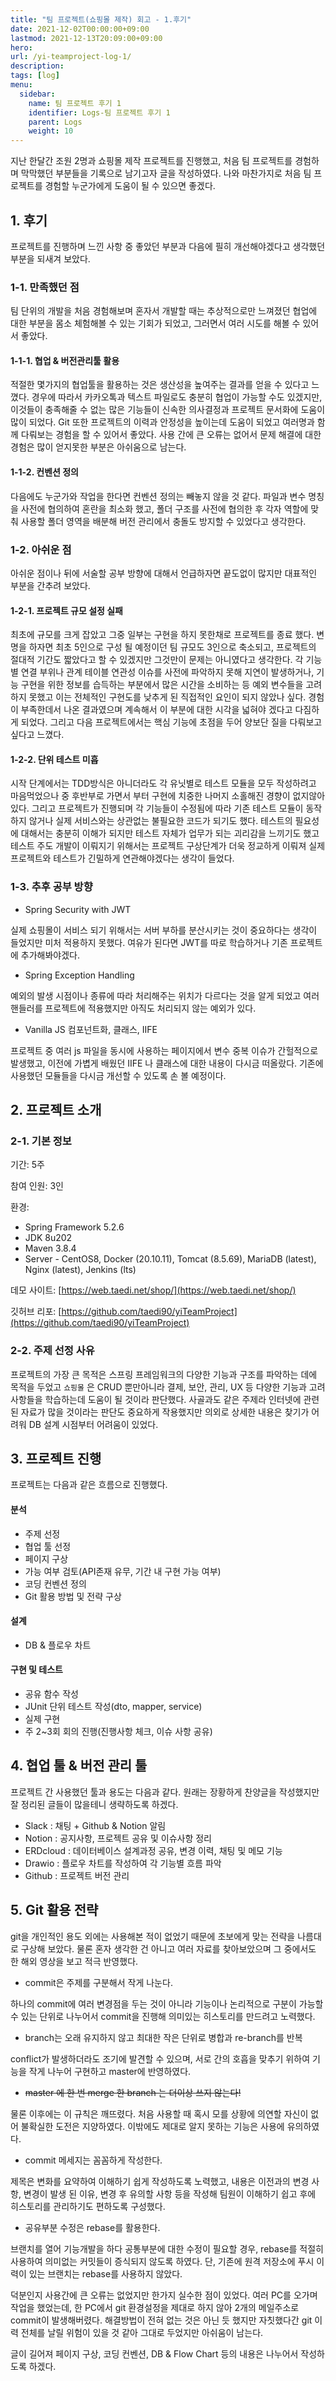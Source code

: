 ```yaml
---
title: "팀 프로젝트(쇼핑몰 제작) 회고 - 1.후기"
date: 2021-12-02T00:00:00+09:00
lastmod: 2021-12-13T20:09:00+09:00
hero: 
url: /yi-teamproject-log-1/
description: 
tags: [log]
menu:
  sidebar:
    name: 팀 프로젝트 후기 1
    identifier: Logs-팀 프로젝트 후기 1
    parent: Logs
    weight: 10
---
```



지난 한달간 조원 2명과 쇼핑몰 제작 프로젝트를 진행했고, 처음 팀 프로젝트를 경험하며 막막했던 부분들을 기록으로 남기고자 글을 작성하였다. 나와 마찬가지로 처음 팀 프로젝트를 경험할 누군가에게 도움이 될 수 있으면 좋겠다.

## 1. 후기

프로젝트를 진행하며 느낀 사항 중 좋았던 부분과 다음에 필히 개선해야겠다고 생각했던 부분을 되새겨 보았다.

### 1-1. 만족했던 점

팀 단위의 개발을 처음 경험해보며 혼자서 개발할 때는 추상적으로만 느껴졌던 협업에 대한 부분을 몸소 체험해볼 수 있는 기회가 되었고, 그러면서 여러 시도를 해볼 수 있어서 좋았다.

#### 1-1-1. 협업 & 버전관리툴 활용

적절한 몇가지의 협업툴을 활용하는 것은 생산성을 높여주는 결과를 얻을 수 있다고 느꼈다.  경우에 따라서 카카오톡과 텍스트 파일로도 충분히 협업이 가능할 수도 있겠지만, 이것들이 충족해줄 수 없는 많은 기능들이 신속한 의사결정과 프로젝트 문서화에 도움이 많이 되었다. Git 또한 프로젝트의 이력과 안정성을 높이는데 도움이 되었고 여러명과 함께 다뤄보는 경험을 할 수 있어서 좋았다. 사용 간에 큰 오류는 없어서 문제 해결에 대한 경험은 많이 얻지못한 부분은 아쉬움으로 남는다.

#### 1-1-2. 컨벤션 정의

다음에도 누군가와 작업을 한다면 컨벤션 정의는 빼놓지 않을 것 같다. 파일과 변수 명칭을 사전에 협의하여 혼란을 최소화 했고, 폴더 구조를 사전에 협의한 후 각자 역할에 맞춰 사용할 폴더 영역을 배분해 버전 관리에서 충돌도 방지할 수 있었다고 생각한다.

### 1-2. 아쉬운 점

아쉬운 점이나 뒤에 서술할 공부 방향에 대해서 언급하자면 끝도없이 많지만 대표적인 부분을 간추려 보았다.

#### 1-2-1. 프로젝트 규모 설정 실패

최초에 규모를 크게 잡았고 그중 일부는 구현을 하지 못한채로 프로젝트를 종료 했다. 변명을 하자면 최초 5인으로 구성 될 예정이던 팀 규모도 3인으로 축소되고, 프로젝트의 절대적 기간도 짧았다고 할 수 있겠지만 그것만이 문제는 아니였다고 생각한다. 각 기능별 연결 부위나 관계 테이블 연관성 이슈를 사전에 파악하지 못해 지연이 발생하거나, 기능 구현을 위한 정보를 습득하는 부분에서 많은 시간을 소비하는 등 예외 변수들을 고려하지 못했고 이는 전체적인 구현도를 낮추게 된 직접적인 요인이 되지 않았나 싶다. 경험이 부족한데서 나온 결과였으며 계속해서 이 부분에 대한 시각을 넓혀야 겠다고 다짐하게 되었다. 그리고 다음 프로젝트에서는  핵심 기능에 초점을 두어 양보단 질을 다뤄보고 싶다고 느꼈다.

#### 1-2-2. 단위 테스트 미흡

시작 단계에서는 TDD방식은 아니더라도 각 유닛별로 테스트 모듈을 모두 작성하려고 마음먹었으나 중 후반부로 가면서 부터 구현에 치중한 나머지 소홀해진 경향이 없지않아 있다. 그리고 프로젝트가 진행되며 각 기능들이 수정됨에 따라 기존 테스트 모듈이 동작하지 않거나 실제 서비스와는 상관없는 불필요한 코드가 되기도 했다. 테스트의 필요성에 대해서는 충분히 이해가 되지만 테스트 자체가 업무가 되는 괴리감을 느끼기도 했고 테스트 주도 개발이 이뤄지기 위해서는 프로젝트 구상단계가 더욱 정교하게 이뤄져 실제 프로젝트와 테스트가 긴밀하게 연관해야겠다는 생각이 들었다.

### 1-3. 추후 공부 방향

- Spring Security with JWT

실제 쇼핑몰이 서비스 되기 위해서는 서버 부하를 분산시키는 것이 중요하다는 생각이 들었지만 미처 적용하지 못했다. 여유가 된다면 JWT를 따로 학습하거나 기존 프로젝트에 추가해봐야겠다.

- Spring Exception Handling

예외의 발생 시점이나 종류에 따라 처리해주는 위치가 다르다는 것을 알게 되었고 여러 핸들러를 프로젝트에 적용했지만 아직도 처리되지 않는 예외가 있다.

- Vanilla JS 컴포넌트화, 클래스, IIFE

프로젝트 중 여러 js 파일을 동시에 사용하는 페이지에서 변수 중복 이슈가 간헐적으로 발생했고, 이전에 가볍게 배웠던 IIFE 나 클래스에 대한 내용이 다시금 떠올랐다. 기존에 사용했던 모듈들을 다시금 개선할 수 있도록 손 볼 예정이다.

## 2. 프로젝트 소개

### 2-1. 기본 정보

기간: 5주

참여 인원: 3인

환경:

- Spring Framework 5.2.6
- JDK 8u202
- Maven 3.8.4
- Server - CentOS8, Docker (20.10.11), Tomcat (8.5.69), MariaDB (latest), Nginx (latest), Jenkins (lts)

데모 사이트: [https://web.taedi.net/shop/](https://web.taedi.net/shop/)

깃허브 리포: [https://github.com/taedi90/yiTeamProject](https://github.com/taedi90/yiTeamProject)

### 2-2. 주제 선정 사유

프로젝트의 가장 큰 목적은 스프링 프레임워크의 다양한 기능과 구조를 파악하는 데에 목적을 두었고 `쇼핑몰` 은 CRUD 뿐만아니라 결제, 보안, 관리, UX 등 다양한 기능과 고려사항들을 학습하는데 도움이 될 것이라 판단했다. 사골과도 같은 주제라 인터넷에 관련된 자료가 많을 것이라는 판단도 중요하게 작용했지만 의외로 상세한 내용은 찾기가 어려워 DB 설계 시점부터 어려움이 있었다.

## 3. 프로젝트 진행

프로젝트는 다음과 같은 흐름으로 진행했다.

#### 분석

- 주제 선정
- 협업 툴 선정
- 페이지 구상
- 가능 여부 검토(API존재 유무, 기간 내 구현 가능 여부)
- 코딩 컨벤션 정의
- Git 활용 방법 및 전략 구상

#### 설계

- DB & 플로우 차트

#### 구현 및 테스트

- 공유 함수 작성
- JUnit 단위 테스트 작성(dto, mapper, service)
- 실제 구현
- 주 2~3회 회의 진행(진행사항 체크, 이슈 사항 공유)

## 4. 협업 툴 & 버전 관리 툴

프로젝트 간 사용했던 툴과 용도는 다음과 같다. 원래는 장황하게 찬양글을 작성했지만 잘 정리된 글들이 많을테니 생략하도록 하겠다. 

- Slack : 채팅 + Github & Notion 알림
- Notion : 공지사항, 프로젝트 공유 및 이슈사항 정리
- ERDcloud : 데이터베이스 설계과정 공유, 변경 이력, 채팅 및 메모 기능
- Drawio : 플로우 차트를 작성하여 각 기능별 흐름 파악
- Github : 프로젝트 버전 관리

## 5. Git 활용 전략

git을 개인적인 용도 외에는 사용해본 적이 없었기 때문에 초보에게 맞는 전략을 나름대로 구상해 보았다. 물론 혼자 생각한 건 아니고 여러 자료를 찾아보았으며 그 중에서도 한 해외 영상을 보고 적극 반영했다.

- commit은 주제를 구분해서 작게 나눈다.

하나의 commit에 여러 변경점을 두는 것이 아니라 기능이나 논리적으로 구분이 가능할 수 있는 단위로 나누어서 commit을 진행해 의미있는 히스토리를 만드려고 노력했다.

- branch는 오래 유지하지 않고 최대한 작은 단위로 병합과 re-branch를 반복

conflict가 발생하더라도 조기에 발견할 수 있으며, 서로 간의 호흡을 맞추기 위하여 기능을 작게 나누어 구현하고 master에 반영하였다.

- ~~master 에 한 번 merge 한 branch 는 더이상 쓰지 않는다!~~

물론 이후에는 이 규칙은 깨뜨렸다. 처음 사용할 때 혹시 모를 상황에 의연할 자신이 없어 불확실한 도전은 지양하였다. 이밖에도 제대로 알지 못하는 기능은 사용에 유의하였다.

- commit 메세지는 꼼꼼하게 작성한다.

제목은 변화를 요약하여 이해하기 쉽게 작성하도록 노력했고, 내용은 이전과의 변경 사항, 변경이 발생 된 이유, 변경 후 유의할 사항 등을 작성해 팀원이 이해하기 쉽고 후에 히스토리를 관리하기도 편하도록 구성했다.

- 공유부분 수정은 rebase를 활용한다.

브랜치를 열어 기능개발을 하다 공통부분에 대한 수정이 필요할 경우, rebase를 적절히 사용하여 의미없는 커밋들이 증식되지 않도록 하였다. 단, 기존에 원격 저장소에 푸시 이력이 있는 브랜치는 rebase를 사용하지 않았다.

덕분인지 사용간에 큰 오류는 없었지만 한가지 실수한 점이 있었다. 여러 PC를 오가며 작업을 했었는데, 한 PC에서 git 환경설정을 제대로 하지 않아 2개의 메일주소로 commit이 발생해버렸다. 해결방법이 전혀 없는 것은 아닌 듯 했지만 자칫했다간 git 이력 전체를 날릴 위험이 있을 것 같아 그대로 두었지만 아쉬움이 남는다.

글이 길어져 페이지 구상, 코딩 컨벤션, DB & Flow Chart 등의 내용은 나누어서 작성하도록 하겠다.